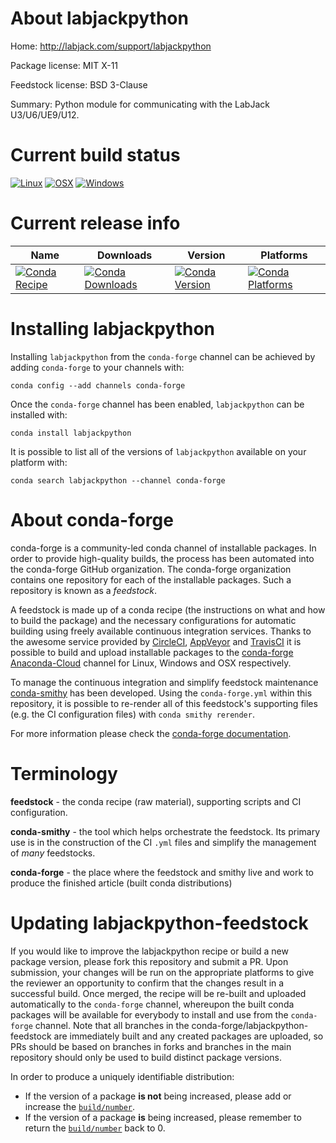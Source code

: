 About labjackpython
===================

Home: http://labjack.com/support/labjackpython

Package license: MIT X-11

Feedstock license: BSD 3-Clause

Summary: Python module for communicating with the LabJack U3/U6/UE9/U12.



Current build status
====================

[![Linux](https://img.shields.io/circleci/project/github/conda-forge/labjackpython-feedstock/master.svg?label=Linux)](https://circleci.com/gh/conda-forge/labjackpython-feedstock)
[![OSX](https://img.shields.io/travis/conda-forge/labjackpython-feedstock/master.svg?label=macOS)](https://travis-ci.org/conda-forge/labjackpython-feedstock)
[![Windows](https://img.shields.io/appveyor/ci/conda-forge/labjackpython-feedstock/master.svg?label=Windows)](https://ci.appveyor.com/project/conda-forge/labjackpython-feedstock/branch/master)

Current release info
====================

| Name | Downloads | Version | Platforms |
| --- | --- | --- | --- |
| [![Conda Recipe](https://img.shields.io/badge/recipe-labjackpython-green.svg)](https://anaconda.org/conda-forge/labjackpython) | [![Conda Downloads](https://img.shields.io/conda/dn/conda-forge/labjackpython.svg)](https://anaconda.org/conda-forge/labjackpython) | [![Conda Version](https://img.shields.io/conda/vn/conda-forge/labjackpython.svg)](https://anaconda.org/conda-forge/labjackpython) | [![Conda Platforms](https://img.shields.io/conda/pn/conda-forge/labjackpython.svg)](https://anaconda.org/conda-forge/labjackpython) |

Installing labjackpython
========================

Installing `labjackpython` from the `conda-forge` channel can be achieved by adding `conda-forge` to your channels with:

```
conda config --add channels conda-forge
```

Once the `conda-forge` channel has been enabled, `labjackpython` can be installed with:

```
conda install labjackpython
```

It is possible to list all of the versions of `labjackpython` available on your platform with:

```
conda search labjackpython --channel conda-forge
```


About conda-forge
=================

conda-forge is a community-led conda channel of installable packages.
In order to provide high-quality builds, the process has been automated into the
conda-forge GitHub organization. The conda-forge organization contains one repository
for each of the installable packages. Such a repository is known as a *feedstock*.

A feedstock is made up of a conda recipe (the instructions on what and how to build
the package) and the necessary configurations for automatic building using freely
available continuous integration services. Thanks to the awesome service provided by
[CircleCI](https://circleci.com/), [AppVeyor](https://www.appveyor.com/)
and [TravisCI](https://travis-ci.org/) it is possible to build and upload installable
packages to the [conda-forge](https://anaconda.org/conda-forge)
[Anaconda-Cloud](https://anaconda.org/) channel for Linux, Windows and OSX respectively.

To manage the continuous integration and simplify feedstock maintenance
[conda-smithy](https://github.com/conda-forge/conda-smithy) has been developed.
Using the ``conda-forge.yml`` within this repository, it is possible to re-render all of
this feedstock's supporting files (e.g. the CI configuration files) with ``conda smithy rerender``.

For more information please check the [conda-forge documentation](https://conda-forge.org/docs/).

Terminology
===========

**feedstock** - the conda recipe (raw material), supporting scripts and CI configuration.

**conda-smithy** - the tool which helps orchestrate the feedstock.
                   Its primary use is in the construction of the CI ``.yml`` files
                   and simplify the management of *many* feedstocks.

**conda-forge** - the place where the feedstock and smithy live and work to
                  produce the finished article (built conda distributions)


Updating labjackpython-feedstock
================================

If you would like to improve the labjackpython recipe or build a new
package version, please fork this repository and submit a PR. Upon submission,
your changes will be run on the appropriate platforms to give the reviewer an
opportunity to confirm that the changes result in a successful build. Once
merged, the recipe will be re-built and uploaded automatically to the
`conda-forge` channel, whereupon the built conda packages will be available for
everybody to install and use from the `conda-forge` channel.
Note that all branches in the conda-forge/labjackpython-feedstock are
immediately built and any created packages are uploaded, so PRs should be based
on branches in forks and branches in the main repository should only be used to
build distinct package versions.

In order to produce a uniquely identifiable distribution:
 * If the version of a package **is not** being increased, please add or increase
   the [``build/number``](https://conda.io/docs/user-guide/tasks/build-packages/define-metadata.html#build-number-and-string).
 * If the version of a package **is** being increased, please remember to return
   the [``build/number``](https://conda.io/docs/user-guide/tasks/build-packages/define-metadata.html#build-number-and-string)
   back to 0.

